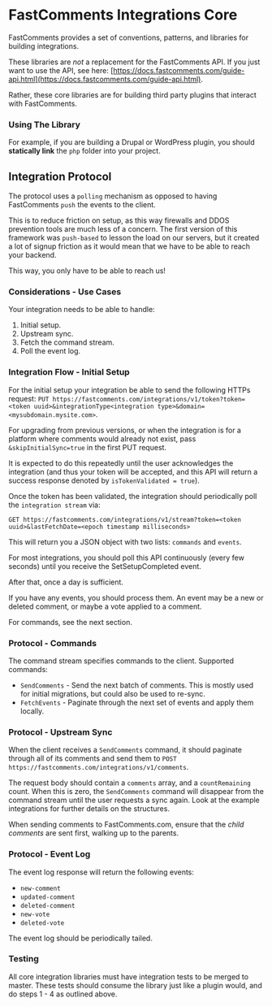 # FastComments Integrations Core

FastComments provides a set of conventions, patterns, and libraries for building integrations.

These libraries are *not* a replacement for the FastComments API. If you just want to use the API, see here: [https://docs.fastcomments.com/guide-api.html](https://docs.fastcomments.com/guide-api.html).

Rather, these core libraries are for building third party plugins that interact with FastComments.

### Using The Library

For example, if you are building a Drupal or WordPress plugin, you should **statically link** the `php` folder
into your project.

## Integration Protocol

The protocol uses a `polling` mechanism as opposed to having FastComments `push` the events to the client.

This is to reduce friction on setup, as this way firewalls and DDOS prevention tools are much less of a concern. The first
version of this framework was `push-based` to lesson the load on our servers, but it created a lot of signup friction
as it would mean that we have to be able to reach your backend.

This way, you only have to be able to reach us!

### Considerations - Use Cases

Your integration needs to be able to handle:

1. Initial setup.
2. Upstream sync.
3. Fetch the command stream.
4. Poll the event log.

### Integration Flow - Initial Setup

For the initial setup your integration be able to send the following HTTPs request: `PUT https://fastcomments.com/integrations/v1/token?token=<token uuid>&integrationType<integration type>&domain=<mysubdomain.mysite.com>`.

For upgrading from previous versions, or when the integration is for a platform where comments would already not exist, pass `&skipInitialSync=true` in the first PUT request.

It is expected to do this repeatedly until the user acknowledges the integration (and thus your token will be accepted, and this API will return a success response denoted by `isTokenValidated = true`).

Once the token has been validated, the integration should periodically poll the `integration stream` via:

`GET https://fastcomments.com/integrations/v1/stream?token=<token uuid>&lastFetchDate=<epoch timestamp milliseconds>`

This will return you a JSON object with two lists: `commands` and `events`.

For most integrations, you should poll this API continuously (every few seconds) until you receive the SetSetupCompleted event.

After that, once a day is sufficient.

If you have any events, you should process them. An event may be a new or deleted comment, or maybe a vote applied to a comment.

For commands, see the next section.

### Protocol - Commands

The command stream specifies commands to the client. Supported commands:

- `SendComments` - Send the next batch of comments. This is mostly used for initial migrations, but could also be used to re-sync.
- `FetchEvents` - Paginate through the next set of events and apply them locally.

### Protocol - Upstream Sync

When the client receives a `SendComments` command, it should paginate through all of its comments and send them to `POST https://fastcomments.com/integrations/v1/comments`.

The request body should contain a `comments` array, and a `countRemaining` count. When this is zero, the `SendComments` command will disappear from the command stream
until the user requests a sync again. Look at the example integrations for further details on the structures.

When sending comments to FastComments.com, ensure that the *child comments* are sent first, walking up to the parents.

### Protocol - Event Log

The event log response will return the following events:

- `new-comment`
- `updated-comment`
- `deleted-comment`
- `new-vote`
- `deleted-vote`

The event log should be periodically tailed.

### Testing

All core integration libraries must have integration tests to be merged to master. These tests should consume
the library just like a plugin would, and do steps 1 - 4 as outlined above.
